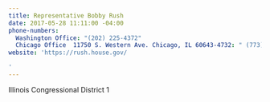 ```yaml
---
title: Representative Bobby Rush
date: 2017-05-28 11:11:00 -04:00
phone-numbers:
  Washington Office: "(202) 225-4372"
  Chicago Office  11750 S. Western Ave. Chicago, IL 60643-4732: " (773) 779-2400 "
website: 'https://rush.house.gov/

'
---
```


Illinois Congressional District 1

